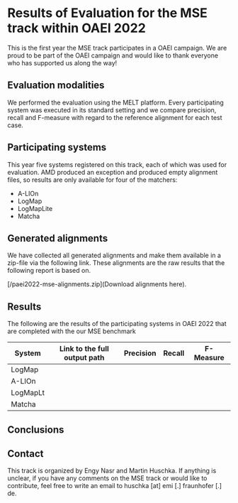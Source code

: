 # Results of Evaluation for the MSE track within OAEI 2022 
This is the first year the MSE track participates in a OAEI campaign. We are proud to be part of the OAEI campaign and would like to thank everyone who has supported us along the way!

## Evaluation modalities
We performed the evaluation using the MELT platform. Every participating system was executed in its standard setting and we compare precision, recall and F-measure with regard to the reference alignment for each test case. 

## Participating systems
This year five systems registered on this track, each of which was used for evaluation. AMD produced an exception and produced empty alignment files, so results are only available for four of the matchers:
- A-LIOn
- LogMap
- LogMapLite
- Matcha

## Generated alignments
We have collected all generated alignments and make them available in a zip-file via the following link. These alignments are the raw results that the following report is based on.

[/paei2022-mse-alignments.zip](Download alignments here).

## Results

The following are the results of the participating systems in OAEI 2022 that are completed with the our MSE benchmark

| System   | Link to the full output path | Precision | Recall | F-Measure |
|----------|------------------------------|-----------|--------|-----------|
| LogMap   |                              |           |        |           |
| A-LIOn   |                              |           |        |           |
| LogMapLt |                              |           |        |           |
| Matcha   |                              |           |        |           |

## Conclusions

## Contact
This track is organized by Engy Nasr and Martin Huschka. If anything is unclear, if you have any comments on the MSE track or would like to contribute, feel free to write an email to huschka [at] emi [.] fraunhofer [.] de.




